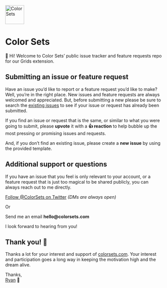 <img src="https://optimizetoolset.com/images/colorsets-logo.png" width="60" alt="Color Sets" />

# Color Sets

👋 Hi! Welcome to Color Sets’ public issue tracker and feature requests repo for our Grids extension.


## Submitting an issue or feature request

Have an issue you’d like to report or a feature request you’d like to make? Well,
you’re in the right place. New issues and feature requests are always welcomed
and appreciated. But, before submitting a new please be sure to search the
[existing issues](https://github.com/colorsets/Grids-Extension/issues) to
see if your issue or request has already been submitted.

If you find an issue or request that is the same, or similar to what you were
going to submit, please __upvote__ it with a __:+1: reaction__ to help bubble up
the most pressing or promising issues and requests.

And, if you don’t find an existing issue, please create a __new issue__ by using
the provided template.


## Additional support or questions

If you have an issue that you feel is only relevant to your account, or a feature
request that is just too magical to be shared publicly, you can always reach out
to me directly.

[Follow @ColorSets on Twitter](https://twitter.com/colorsets) _(DMs are always open)_

Or

Send me an email __hello@colorsets.com__

I look forward to hearing from you!


## Thank you! 🙏

Thanks a lot for your interest and support of [colorsets.com](https://colorsets.com).
Your interest and participation goes a long way in keeping the motivation high
and the dream alive.

Thanks,<br />
[Ryan](https://github.com/ryanhefner) 🤙
